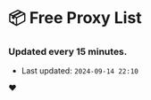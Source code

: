 # :package: Free Proxy List
### Updated every 15 minutes.

- Last updated: `2024-09-14 22:10`

:heart:
